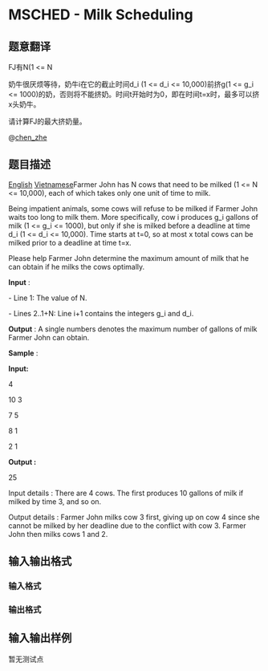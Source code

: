 # MSCHED - Milk Scheduling

## 题意翻译

FJ有N(1 <= N 

奶牛很厌烦等待，奶牛i在它的截止时间d_i (1 <= d_i <= 10,000)前挤g(1 <= g_i <= 1000)的奶，否则将不能挤奶。时间t开始时为0，即在时间t=x时，最多可以挤x头奶牛。

请计算FJ的最大挤奶量。

@[chen_zhe](/space/show?uid=8457)

## 题目描述

 [English](/problems/MSCHED/en/) [Vietnamese](/problems/MSCHED/vn/)Farmer John has N cows that need to be milked (1 <= N <= 10,000), each of which takes only one unit of time to milk.

Being impatient animals, some cows will refuse to be milked if Farmer John waits too long to milk them. More specifically, cow i produces g\_i gallons of milk (1 <= g\_i <= 1000), but only if she is milked before a deadline at time d\_i (1 <= d\_i <= 10,000). Time starts at t=0, so at most x total cows can be milked prior to a deadline at time t=x.

Please help Farmer John determine the maximum amount of milk that he can obtain if he milks the cows optimally.

**Input** :

\- Line 1: The value of N.

\- Lines 2..1+N: Line i+1 contains the integers g\_i and d\_i.

**Output** : A single numbers denotes the maximum number of gallons of milk Farmer John can obtain.

**Sample** :

**Input:**

4

10 3

7 5

8 1

2 1

**Output :**

25

Input details : There are 4 cows. The first produces 10 gallons of milk if milked by time 3, and so on.

Output details : Farmer John milks cow 3 first, giving up on cow 4 since she cannot be milked by her deadline due to the conflict with cow 3. Farmer John then milks cows 1 and 2.

## 输入输出格式

### 输入格式

### 输出格式

## 输入输出样例

暂无测试点

